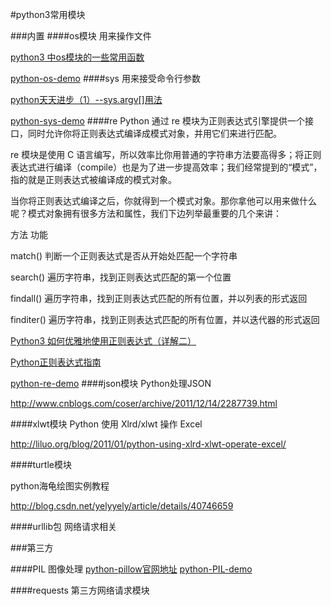 #python3常用模块

###内置
####os模块
用来操作文件

[python3 中os模块的一些常用函数](http://m.oschina.net/blog/206207)

[python-os-demo](https://github.com/coderyi/python-demos/blob/master/0006_os/0006.py)
####sys
用来接受命令行参数

[python天天进步（1）--sys.argv[]用法](http://blog.csdn.net/vivilorne/article/details/3863545)

[python-sys-demo](https://github.com/coderyi/python-demos/tree/master/0011_passgen)
####re
Python 通过 re 模块为正则表达式引擎提供一个接口，同时允许你将正则表达式编译成模式对象，并用它们来进行匹配。 

re 模块是使用 C 语言编写，所以效率比你用普通的字符串方法要高得多；将正则表达式进行编译（compile）也是为了进一步提高效率；我们经常提到的“模式”，指的就是正则表达式被编译成的模式对象。 

当你将正则表达式编译之后，你就得到一个模式对象。那你拿他可以用来做什么呢？模式对象拥有很多方法和属性，我们下边列举最重要的几个来讲： 

方法	功能 

match()	判断一个正则表达式是否从开始处匹配一个字符串 

search()	遍历字符串，找到正则表达式匹配的第一个位置 

findall()	遍历字符串，找到正则表达式匹配的所有位置，并以列表的形式返回 

finditer()	遍历字符串，找到正则表达式匹配的所有位置，并以迭代器的形式返回 


[Python3 如何优雅地使用正则表达式（详解二）](http://www.douban.com/group/topic/71307340/)

[Python正则表达式指南](http://www.cnblogs.com/huxi/archive/2010/07/04/1771073.html)

[python-re-demo](https://github.com/coderyi/python-demos/tree/master/0007_re)
####json模块
Python处理JSON

http://www.cnblogs.com/coser/archive/2011/12/14/2287739.html

####xlwt模块
Python 使用 Xlrd/xlwt 操作 Excel

http://liluo.org/blog/2011/01/python-using-xlrd-xlwt-operate-excel/

####turtle模块

python海龟绘图实例教程

http://blog.csdn.net/yelyyely/article/details/40746659


####urllib包
网络请求相关

###第三方



####PIL
图像处理
[python-pillow官网地址](http://python-pillow.github.io/)
[python-PIL-demo](https://github.com/coderyi/python-demos/tree/master/0008_PIL_image)

####requests
第三方网络请求模块
